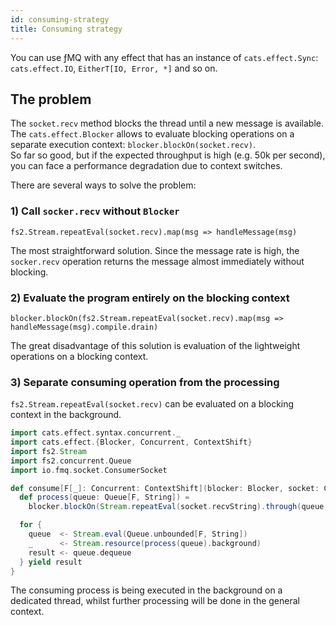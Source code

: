 ```yaml
---
id: consuming-strategy
title: Consuming strategy
---
```


You can use ƒMQ with any effect that has an instance of `cats.effect.Sync`: `cats.effect.IO`, `EitherT[IO, Error, *]` and so on.

## The problem
The `socket.recv` method blocks the thread until a new message is available.  
The `cats.effect.Blocker` allows to evaluate blocking operations on a separate execution context: `blocker.blockOn(socket.recv)`.  
So far so good, but if the expected throughput is high (e.g. 50k per second), you can face a performance degradation due to context switches.

There are several ways to solve the problem:


### 1) Call `socker.recv` without `Blocker`  
`fs2.Stream.repeatEval(socket.recv).map(msg => handleMessage(msg)`

The most straightforward solution. Since the message rate is high, the `socker.recv` operation returns the message almost immediately without blocking.

### 2) Evaluate the program entirely on the blocking context
`blocker.blockOn(fs2.Stream.repeatEval(socket.recv).map(msg => handleMessage(msg).compile.drain)`

The great disadvantage of this solution is evaluation of the lightweight operations on a blocking context. 

### 3) Separate consuming operation from the processing
`fs2.Stream.repeatEval(socket.recv)` can be evaluated on a blocking context in the background. 

```scala mdoc
import cats.effect.syntax.concurrent._
import cats.effect.{Blocker, Concurrent, ContextShift}
import fs2.Stream
import fs2.concurrent.Queue
import io.fmq.socket.ConsumerSocket

def consume[F[_]: Concurrent: ContextShift](blocker: Blocker, socket: ConsumerSocket.TCP[F]): Stream[F, String] = {
  def process(queue: Queue[F, String]) =
    blocker.blockOn(Stream.repeatEval(socket.recvString).through(queue.enqueue).compile.drain)

  for {
    queue  <- Stream.eval(Queue.unbounded[F, String])
    _      <- Stream.resource(process(queue).background)
    result <- queue.dequeue
  } yield result
}
```

The consuming process is being executed in the background on a dedicated thread, whilst further processing will be done in the general context.


